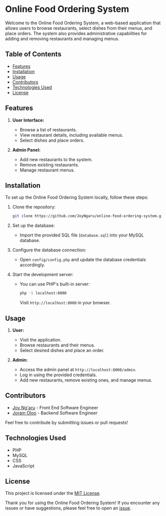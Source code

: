 # Online Food Ordering System

Welcome to the Online Food Ordering System, a web-based application that allows users to browse restaurants, select dishes from their menus, and place orders. The system also provides administrative capabilities for adding and removing restaurants and managing menus.

## Table of Contents

- [Features](#features)
- [Installation](#installation)
- [Usage](#usage)
- [Contributors](#contributors)
- [Technologies Used](#technologies-used)
- [License](#license)

## Features

1. **User Interface:**
   - Browse a list of restaurants.
   - View restaurant details, including available menus.
   - Select dishes and place orders.

2. **Admin Panel:**
   - Add new restaurants to the system.
   - Remove existing restaurants.
   - Manage restaurant menus.

## Installation

To set up the Online Food Ordering System locally, follow these steps:

1. Clone the repository:

    ```bash
    git clone https://github.com/JoyNgaru/online-food-ordering-system.git
    ```

2. Set up the database:
    - Import the provided SQL file (`database.sql`) into your MySQL database.

3. Configure the database connection:
    - Open `config/config.php` and update the database credentials accordingly.

4. Start the development server:
    - You can use PHP's built-in server:
        ```bash
        php -S localhost:8000
        ```
        Visit `http://localhost:8000` in your browser.

## Usage

1. **User:**
   - Visit the application.
   - Browse restaurants and their menus.
   - Select desired dishes and place an order.

2. **Admin:**
   - Access the admin panel at `http://localhost:8000/admin`.
   - Log in using the provided credentials.
   - Add new restaurants, remove existing ones, and manage menus.

## Contributors

- [Joy Ng'aru](https://github.com/JoyNgaru) - Front End Software Engineer
- [Joram Oloo](https://github.com/Joram21) - Backend Software Engineer

Feel free to contribute by submitting issues or pull requests!

## Technologies Used

- PHP
- MySQL
- CSS
- JavaScript

## License

This project is licensed under the [MIT License](LICENSE).

Thank you for using the Online Food Ordering System! If you encounter any issues or have suggestions, please feel free to open an [issue](https://github.com/JoyNgaru/online-food-ordering-system/issues).
